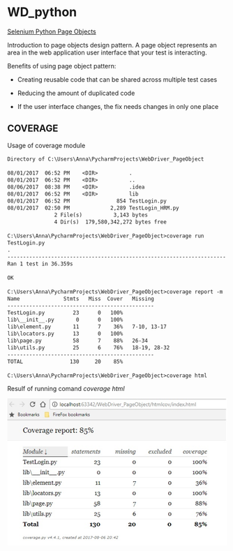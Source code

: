 # WD_python

[Selenium Python Page Objects](http://selenium-python.readthedocs.io/page-objects.html)

Introduction to page objects design pattern. A page object represents an area in the web application user interface that your test is interacting.

Benefits of using page object pattern:

* Creating reusable code that can be shared across multiple test cases

* Reducing the amount of duplicated code

* If the user interface changes, the fix needs changes in only one place


## COVERAGE

Usage of coverage module

```
Directory of C:\Users\Anna\PycharmProjects\WebDriver_PageObject

08/01/2017  06:52 PM    <DIR>          .
08/01/2017  06:52 PM    <DIR>          ..
08/06/2017  08:38 PM    <DIR>          .idea
08/01/2017  06:52 PM    <DIR>          lib
08/01/2017  06:52 PM               854 TestLogin.py
08/01/2017  02:50 PM             2,289 TestLogin_HRM.py
               2 File(s)          3,143 bytes
               4 Dir(s)  179,580,342,272 bytes free

C:\Users\Anna\PycharmProjects\WebDriver_PageObject>coverage run TestLogin.py
.
----------------------------------------------------------------------
Ran 1 test in 36.359s

OK

C:\Users\Anna\PycharmProjects\WebDriver_PageObject>coverage report -m
Name              Stmts   Miss  Cover   Missing
-----------------------------------------------
TestLogin.py         23      0   100%
lib\__init__.py       0      0   100%
lib\element.py       11      7    36%   7-10, 13-17
lib\locators.py      13      0   100%
lib\page.py          58      7    88%   26-34
lib\utils.py         25      6    76%   18-19, 28-32
-----------------------------------------------
TOTAL               130     20    85%

C:\Users\Anna\PycharmProjects\WebDriver_PageObject>coverage html

```
Resulf of running comand *coverage html*

![coverage html](https://github.com/annaVVV/WD_python/blob/master/Coverage.jpg)

